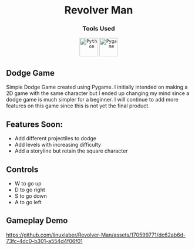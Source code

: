<div align="center">

  # Revolver Man 
  
</div>


<div align="center">

  
   ### Tools Used


</div>


<div align="center">
	<code><img width="50" src="https://user-images.githubusercontent.com/25181517/183423507-c056a6f9-1ba8-4312-a350-19bcbc5a8697.png" alt="Python" title="Python"/></code>
	<code><img width="50" src="https://github.com/marwin1991/profile-technology-icons/assets/76012086/cbaed680-d3a4-4693-9de6-23cdf5345928" alt="Pygame" title="Pygame"/></code>
</div>



## Dodge Game

  Simple Dodge Game created using Pygame. I initially intended on making a 2D game with the same character but I ended up changing my mind since a dodge game is much simpler for a beginner. I will continue to add more features on this game since this is not yet the final product.

## Features Soon:

* Add different projectiles to dodge
* Add levels with increasing difficulty
* Add a storyline but retain the square character

## Controls

* W to go up
* D to go right
* S to go down
* A to go left


## Gameplay Demo

https://github.com/linuxlaber/Revolver-Man/assets/170599771/dc62ab6d-73fc-4dc0-b301-a554d4f06f01







